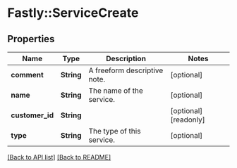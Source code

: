 # Fastly::ServiceCreate

## Properties

| Name | Type | Description | Notes |
| ---- | ---- | ----------- | ----- |
| **comment** | **String** | A freeform descriptive note. | [optional] |
| **name** | **String** | The name of the service. | [optional] |
| **customer_id** | **String** |  | [optional][readonly] |
| **type** | **String** | The type of this service. | [optional] |

[[Back to API list]](../../README.md#endpoints) [[Back to README]](../../README.md)

